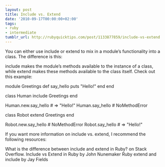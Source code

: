 ```yaml
---
layout: post
title: Include vs. Extend
date: '2010-09-17T00:00:00+02:00'
tags:
- ruby
- intermediate
tumblr_url: http://rubyquicktips.com/post/1133877859/include-vs-extend
---
```

You can either use include or extend to mix in a module’s functionality into a class. The difference is this:

include makes the module’s methods available to the instance of a class, while
extend makes these methods available to the class itself.
Check out this example:

module Greetings
  def say_hello
    puts "Hello!"
  end
end

class Human
  include Greetings
end

Human.new.say_hello # => "Hello!"
Human.say_hello     # NoMethodError

class Robot
  extend Greetings
end

Robot.new.say_hello # NoMethodError
Robot.say_hello     # => "Hello!"


If you want more information on include vs. extend, I recommend the following resources:

What is the difference between include and extend in Ruby? on Stack Overflow.
Include vs Extend in Ruby by John Nunemaker
Ruby extend and include by Jay Fields
